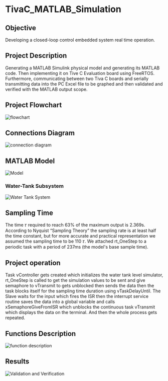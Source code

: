 # TivaC_MATLAB_Simulation
## Objective
Developing a closed-loop control embedded system real time operation.
## Project Description
Generating a MATLAB Simulink physical model and generating its MATLAB code. Then implementing it on Tive C Evaluation board using FreeRTOS. Furthermore, communicating between two Tiva C boards and serially transmitting data into the PC Excel file to be graphed and then validated and verified with the MATLAB output scope.
## Project Flowchart
![flowchart](https://user-images.githubusercontent.com/66640498/124151494-e7903480-da92-11eb-9c0a-97e613622c8f.PNG)
## Connections Diagram
![connection diagram](https://user-images.githubusercontent.com/66640498/124151842-45248100-da93-11eb-8ad1-cc71532532f6.PNG)
## MATLAB Model
![Model](https://user-images.githubusercontent.com/66640498/124151873-4bb2f880-da93-11eb-9228-c83c17d4e95e.JPG)
### Water-Tank Subsystem
![Water Tank System](https://user-images.githubusercontent.com/66640498/124151883-4eade900-da93-11eb-8b3a-1a475dfc244b.JPG)
## Sampling Time
The time 𝜏 required to reach 63% of the maximum output is 2.369s. According to Nyquist “Sampling Theory” the sampling rate is at least half the time constant, but for more accurate and practical representation we assumed the sampling time to be 110 𝜏.
We attached rt_OneStep to a periodic task with a period of 237ms (the model's base sample time).
## Project operation
Task vController gets created which initializes the water tank level simulator, rt_OneStep is called to get the simulation values to be sent and give semaphore to vTransmit to gets unblocked then sends the data then the task blocks itself for the sampling time duration using vTaskDelayUntil.
The Slave waits for the input which fires the ISR then the interrupt service routine saves the data into a global variable and calls xSemaphoreGiveFromISR which unblocks the continuous task vTransmit which displays the data on the terminal.
And then the whole process gets repeated.
## Functions Description
![function description](https://user-images.githubusercontent.com/66640498/124151930-57062400-da93-11eb-8788-82973c611c75.PNG)
## Results
![Validation and Verification](https://user-images.githubusercontent.com/66640498/124152001-68e7c700-da93-11eb-8280-521e1dac0f7b.JPG)
